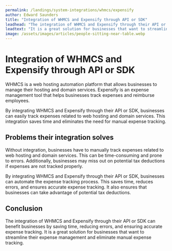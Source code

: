 ```yaml
---
permalink: /landings/system-integrations/whmcs/expensify
author: Edward Saunders
title: "Integration of WHMCS and Expensify through API or SDK"
leadhead: "The integration of WHMCS and Expensify through their API or SDK can benefit businesses by saving time, reducing errors, and ensuring accurate expense tracking"
leadtext: "It is a great solution for businesses that want to streamline their expense management and eliminate manual expense tracking."
image: /assets/images/articles/people-sitting-near-table.webp
---
```

<div class="arttext">  <h1>Integration of WHMCS and Expensify through API or SDK</h1>
  <p>WHMCS is a web hosting automation platform that allows businesses to manage their hosting and domain services. Expensify is an expense management tool that helps businesses track expenses and reimburse employees.</p>
  <p>By integrating WHMCS and Expensify through their API or SDK, businesses can easily track expenses related to web hosting and domain services. This integration saves time and eliminates the need for manual expense tracking.</p>
  <h2>Problems their integration solves</h2>
  <p>Without integration, businesses have to manually track expenses related to web hosting and domain services. This can be time-consuming and prone to errors. Additionally, businesses may miss out on potential tax deductions if expenses are not tracked properly.</p>
  <p>By integrating WHMCS and Expensify through their API or SDK, businesses can automate the expense tracking process. This saves time, reduces errors, and ensures accurate expense tracking. It also ensures that businesses can take advantage of potential tax deductions.</p>
  <h2>Conclusion</h2>
  <p>The integration of WHMCS and Expensify through their API or SDK can benefit businesses by saving time, reducing errors, and ensuring accurate expense tracking. It is a great solution for businesses that want to streamline their expense management and eliminate manual expense tracking.</p>
</div>
